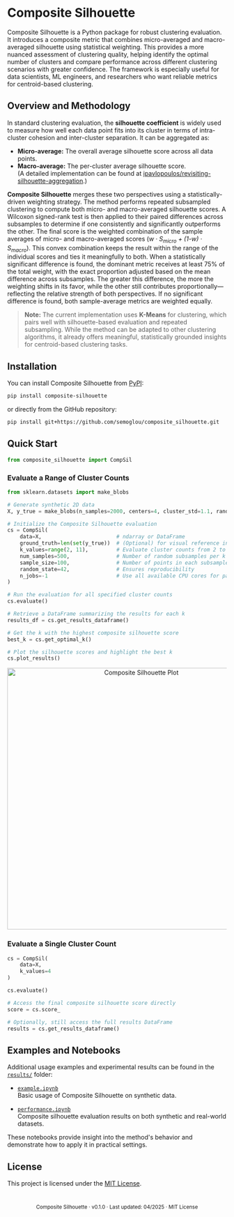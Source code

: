 # Composite Silhouette 

Composite Silhouette is a Python package for robust clustering evaluation.
It introduces a composite metric that combines micro-averaged and macro-averaged silhouette using statistical weighting.
This provides a more nuanced assessment of clustering quality, helping identify the optimal number of clusters and compare performance across different clustering scenarios with greater confidence.
The framework is especially useful for data scientists, ML engineers, and researchers who want reliable metrics for centroid-based clustering.

## Overview and Methodology 
In standard clustering evaluation, the **silhouette coefficient** is widely used to measure how well each data point fits into its cluster in terms of intra-cluster cohesion and inter-cluster separation.
It can be aggregated as:
- **Micro-average:** The overall average silhouette score across all data points.
- **Macro-average:** The per-cluster average silhouette score.  
(A detailed implementation can be found at [ipavlopoulos/revisiting-silhouette-aggregation](https://github.com/ipavlopoulos/revisiting-silhouette-aggregation).)

**Composite Silhouette** merges these two perspectives using a statistically-driven weighting strategy.
The method performs repeated subsampled clustering to compute both micro- and macro-averaged silhouette scores.
A Wilcoxon signed-rank test is then applied to their paired differences across subsamples to determine if one consistently and significantly outperforms the other.
The final score is the weighted combination of the sample averages of micro- and macro-averaged scores (*w</sub> · S<sub>micro</sub> + (1-w)</sub> · S<sub>macro</sub>*).
This convex combination keeps the result within the range of the individual scores and ties it meaningfully to both.
When a statistically significant difference is found, the dominant metric receives at least 75% of the total weight, with the exact proportion adjusted based on the mean difference across subsamples. The greater this difference, the more the weighting shifts in its favor, while the other still contributes proportionally—reflecting the relative strength of both perspectives. If no significant difference is found, both sample-average metrics are weighted equally.

> **Note:** The current implementation uses **K-Means** for clustering, which pairs well with silhouette-based evaluation and repeated subsampling. While the method can be adapted to other clustering algorithms, it already offers meaningful, statistically grounded insights for centroid-based clustering tasks.

## Installation 
You can install Composite Silhouette from [PyPI](https://pypi.org/project/composite-silhouette/): 

```bash
pip install composite-silhouette
```

or directly from the GitHub repository: 

```bash
pip install git+https://github.com/semoglou/composite_silhouette.git
```

## Quick Start

```python
from composite_silhouette import CompSil
```

### Evaluate a Range of Cluster Counts
```python
from sklearn.datasets import make_blobs

# Generate synthetic 2D data
X, y_true = make_blobs(n_samples=2000, centers=4, cluster_std=1.1, random_state=42)

# Initialize the Composite Silhouette evaluation
cs = CompSil(
    data=X,                        # ndarray or DataFrame
    ground_truth=len(set(y_true))  # (Optional) for visual reference in plots
    k_values=range(2, 11),         # Evaluate cluster counts from 2 to 10
    num_samples=500,               # Number of random subsamples per k
    sample_size=100,               # Number of points in each subsample
    random_state=42,               # Ensures reproducibility
    n_jobs=-1                      # Use all available CPU cores for parallel computation
)

# Run the evaluation for all specified cluster counts
cs.evaluate()

# Retrieve a DataFrame summarizing the results for each k
results_df = cs.get_results_dataframe()

# Get the k with the highest composite silhouette score
best_k = cs.get_optimal_k()

# Plot the silhouette scores and highlight the best k
cs.plot_results()
```

<p align="center">
  <img src="https://raw.githubusercontent.com/semoglou/composite_silhouette/main/results/plot_example.png" alt="Composite Silhouette Plot" width="600"/>
</p>

### Evaluate a Single Cluster Count

```python
cs = CompSil(
    data=X,
    k_values=4
)

cs.evaluate()

# Access the final composite silhouette score directly
score = cs.score_

# Optionally, still access the full results DataFrame
results = cs.get_results_dataframe()
```

## Examples and Notebooks

Additional usage examples and experimental results can be found in the [`results/`](results/) folder:

- [`example.ipynb`](https://github.com/semoglou/composite_silhouette/blob/main/results/example.ipynb)  
  Basic usage of Composite Silhouette on synthetic data.

- [`performance.ipynb`](https://github.com/semoglou/composite_silhouette/blob/main/results/performance.ipynb)  
  Composite silhouette evaluation results on both synthetic and real-world datasets.

These notebooks provide insight into the method's behavior and demonstrate how to apply it in practical settings.

## License

This project is licensed under the [MIT License](https://github.com/semoglou/composite_silhouette/blob/main/LICENSE).

#

<p align="center"><sub>Composite Silhouette · v0.1.0 · Last updated: 04/2025 · MIT License</sub></p>
